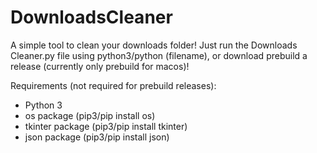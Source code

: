 # DownloadsCleaner
A simple tool to clean your downloads folder!
Just run the Downloads Cleaner.py file using python3/python (filename), or download prebuild a release (currently only prebuild for macos)! 

Requirements (not required for prebuild releases):
- Python 3
- os package (pip3/pip install os)
- tkinter package (pip3/pip install tkinter)
- json package (pip3/pip install json)
